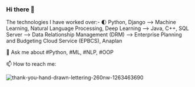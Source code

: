 ### Hi there 👋

The technologies I have worked over:-
:first_quarter_moon: Python, Django
--> Machine Learning, Natural Language Processing, Deep Learning
--> Java, C++, SQL Server
--> Data Relationship Management (DRM)
--> Enterprise Planning and Budgeting Cloud Service (EPBCS), Anaplan

💬 Ask me about #Python, #ML, #NLP, #OOP

📫 How to reach me:



![thank-you-hand-drawn-lettering-260nw-1263463690](https://user-images.githubusercontent.com/31597693/133271008-836212a6-ea57-4fa1-a640-6bf371294083.jpg)



<!--
**yash-saini/yash-saini** is a ✨ _special_ ✨ repository because its `README.md` (this file) appears on your GitHub profile.

Here are some ideas to get you started:

- 🔭 I’m currently working on ...
- 🌱 I’m currently learning ...
- 👯 I’m looking to collaborate on ...
- 🤔 I’m looking for help with ...
- 💬 Ask me about ...
- 📫 How to reach me: ...
- 😄 Pronouns: ...
- ⚡ Fun fact: ...
-->
